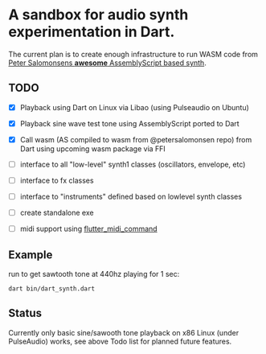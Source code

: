 # A sandbox for audio synth experimentation in Dart.

The current plan is to create enough infrastructure to run WASM code from [Peter Salomonsens **awesome** AssemblyScript based synth](https://github.com/petersalomonsen/javascriptmusic/tree/master/wasmaudioworklet/synth1/assembly).


## TODO

- [x] Playback using Dart on Linux via Libao (using Pulseaudio on Ubuntu)
- [x] Playback sine wave test tone using AssemblyScript ported to Dart
- [x] Call wasm (AS compiled to wasm from @petersalomonsen repo) from Dart using upcoming wasm package via FFI
- [ ] interface to all "low-level" synth1 classes (oscillators, envelope, etc)
- [ ] interface to fx classes
- [ ] interface to "instruments" defined based on lowlevel synth classes
- [ ] create standalone exe
- [ ] midi support using [flutter_midi_command](https://pub.dev/packages/flutter_midi_command)


## Example

run to get sawtooth tone at 440hz playing for 1 sec:
```
dart bin/dart_synth.dart
```

## Status

Currently only basic sine/sawooth tone playback on x86 Linux (under PulseAudio) works, see above Todo list for planned future features.
